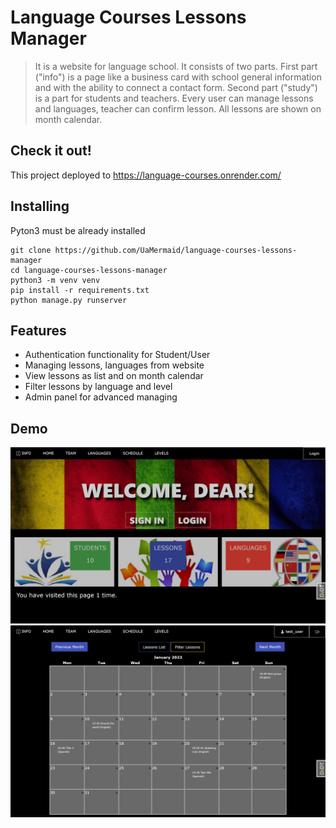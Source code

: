 # Language Courses Lessons Manager
> 
> It is a website for language school. 
> It consists of two parts. 
> First part ("info") is a page like a business card with school general information 
> and with the ability to connect a contact form. 
> Second part ("study") is a part for students and teachers. 
> Every user can manage lessons and languages, 
> teacher can confirm lesson. 
> All lessons are shown on month calendar.


## Check it out!

This project deployed to https://language-courses.onrender.com/

## Installing 

Pyton3 must be already installed

```shell
git clone https://github.com/UaMermaid/language-courses-lessons-manager
cd language-courses-lessons-manager
python3 -m venv venv
pip install -r requirements.txt
python manage.py runserver
```




## Features

* Authentication functionality for Student/User
* Managing lessons, languages from website
* View lessons as list and on month calendar
* Filter lessons by language and level
* Admin panel for advanced managing

## Demo
![Website study homepage](study_home_page.png)
![Website lessons calendar](lessons_calendar.png)